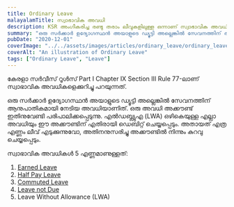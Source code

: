 ```yaml
---
title: Ordinary Leave
malayalamTitle: സ്വാഭാവിക അവധി
description: KSR അംഗീകരിച്ച രണ്ടു തരാം ലീവുകളിലുള്ള ഒന്നാണ് സ്വാഭാവിക അവധി. ഏതൊക്കെയാണ് സ്വാഭാവിക അവധികൾ എന്നും അതിന്റെ പ്രത്യേകതകൾ എന്തെന്നും നമ്മുക്ക് മനസിലാക്കാം.
summary: "ഒരു സർക്കാർ ഉദ്യോഗസ്ഥൻ അയാളുടെ ഡ്യൂട്ടി അല്ലെങ്കിൽ സേവനത്തിന് ആനുപാതികമായി നേടിയ അവധികളേക്കുറിച്ചു ഉള്ള ഒരു ചെറു ലേഖനം. ഏതൊക്കെയാണ് സ്വാഭാവിക അവധികൾ എന്നും അതിന്റെ പ്രത്യേകതകൾ എന്തെന്നും നമ്മുക്ക് മനസിലാക്കാം."
pubDate: "2020-12-01"
coverImage: "../../assets/images/articles/ordinary_leave/ordinary_leave.png"
coverAlt: "An illustration of Ordinary Leave"
tags: ["Ordinary Leave", "Leave"]
---
```


കേരളാ സർവീസ് റൂൾസ് Part I Chapter IX Section III Rule 77-ലാണ് സ്വാഭാവിക അവധികളെക്കുറിച്ചു പറയുന്നത്.

ഒരു സർക്കാർ ഉദ്യോഗസ്ഥൻ അയാളുടെ ഡ്യൂട്ടി അല്ലെങ്കിൽ സേവനത്തിന് ആനുപാതികമായി നേടിയ അവധിയാണിത്. ഒരു അവധി അക്കൗണ്ട് ഇതിനുവേണ്ടി പരിപാലിക്കപ്പെടുന്നു. എൽ‌ഡബ്ല്യുഎ (LWA) ഒഴികെയുള്ള എല്ലാ അവധിയും ഈ അക്കൗണ്ടിന് എതിരായി ഡെബിറ്റ് ചെയ്യപ്പെടും. അതായത് എത്ര എണ്ണം ലീവ് എടുക്കുന്നുവോ, അതിനനുസരിച്ചു അക്കൗണ്ടിൽ നിന്നും കുറവു ചെയ്യപ്പെടും.

സ്വാഭാവിക അവധികൾ 5 എണ്ണമാണുള്ളത്‌:

1. [Earned Leave](/article/earned-leave/)
2. [Half Pay Leave](/article/half-pay-leave/)
3. [Commuted Leave](/article/commuted-leave/)
4. [Leave not Due](/article/leave-not-due/)
5. Leave Without Allowance (LWA)
